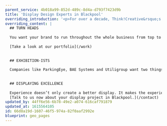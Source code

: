 ```yaml
---
parent_service: 4b018a99-852d-489c-8d4a-d793f7423d9b
title: 'Display Design Experts in Blackpool'
overriding_introduction: '<p>For over a decade, Think!Creative&rsquo;s Blackpool display experts have worked closely with companies like BAE Systems, Utiligroup, and ParkingEye to create display pieces that tell the story they want to get across. How can we help tell yours?</p>'
overriding_content: |
  ## TURN HEADS
  
  You want your brand to run throughout the whole business from top to bottom. In that sense, the best place to seed your brand is the environment you’re in right now. Think!Creative have helped transform many clients’ office interiors, using wall wraps, banners, office vinyls and vehincle liveries. Starting with your workspace really helps immerse employees in your branding. So when you take your brand further – from pop-up displays to Adshel campaigns – everyone’s on board.
  
  [Take a look at our portfolio](/work)
  
  
  ## EXHIBITION-ISTS
  
  Companies like ParkingEye, BAE Systems and Utiligroup want two things from their displays: to stand out in the crowd and to be easily, instantly recognisable. Think!Creative have been working closely with these and many more companies for over a decade to produce exhibition stands they are proud to stand in front of. If your company is looking to create an exhibition stand that delivers immediate recognition, trust Think!Creative’s experienced Blackpool based studio.
  
  
  ## DISPLAYING EXCELLENCE
  
  Experience doesn’t only create a better display. It makes the experience stress-free too. Our clients return again and again not just for the quality of our work, but because we’re easy to work with, hitting briefs, hitting deadlines and hitting budgets consistently.
  [Talk to us now about your display project in Blackpool.](/contact)
updated_by: 44ff6e56-6b78-49e2-a074-616caf791879
updated_at: 1615564105
id: 66d8a19d-1607-46f5-974a-82f0aaf2992e
blueprint: geo_pages
---
```

